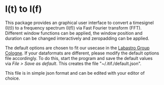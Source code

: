 # I(t) to I(f)

This package provides an graphical user interface to convert a timesignel (I(t)) to a frequency spectrum (I(f)) via Fast Fourier transform (FFT).
Different window functions can be applied, the window position and duration can be changed interactively and zeropadding can be applied.

The default options are chosen to fit our usecase in the [Labastro Group Cologne](https://astro.uni-koeln.de/schlemmer).
If your dataformats are different, please modify the default options file accordingly.
To do this, start the program and save the default values via *File > Save as default*. This creates the file "~/.itif./default.json".

This file is in simple json format and can be edited with your editor of choice.